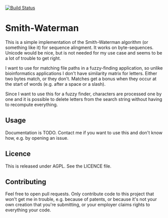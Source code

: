 [![Build Status](https://travis-ci.org/adrianN/smith_waterman.svg?branch=master)](https://travis-ci.org/adrianN/smith_waterman)

Smith-Waterman
==============

This is a simple implementation of the Smith-Waterman algorithm (or something like it) for sequence alingment.
It works on byte-sequences. Unicode would be nice, but is not needed for my use case and seems to be a lot of
trouble to get right.

I want to use for matching file paths in a fuzzy-finding application, so unlike bioinformatics applications I
don't have similarity matrix for letters. Either two bytes match, or they don't. Matches get a bonus when they
occur at the start of words (e.g. after a space or a slash).

Since I want to use this for a fuzzy finder, characters are processed one by one and it is possible to delete 
letters from the search string without having to recompute everything.

Usage
-----

Documentation is TODO. Contact me if you want to use this and don't know how, e.g. by opening an issue.

Licence
-------

This is released under AGPL. See the LICENCE file.

Contributing
------------

Feel free to open pull requests. Only contribute code to this project that won't get me in trouble, e.g. because 
of patents, or because it's not your own creation that you're submitting, or your employer claims rights to everything
your code.
